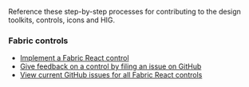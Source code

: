 Reference these step-by-step processes for contributing to the design toolkits, controls, icons and HIG.

### Fabric controls

- [Implement a Fabric React control](https://github.com/OfficeDev/office-ui-fabric-react/wiki/New-Components)
- [Give feedback on a control by filing an issue on GitHub](https://github.com/OfficeDev/office-ui-fabric-react/wiki/Reporting-Issues)
- [View current GitHub issues for all Fabric React controls](https://github.com/OfficeDev/office-ui-fabric-react/issues)
